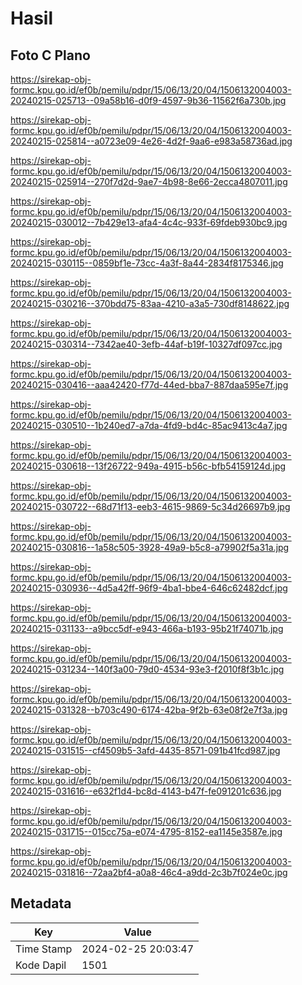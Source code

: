# Hasil

## Foto C Plano

https://sirekap-obj-formc.kpu.go.id/ef0b/pemilu/pdpr/15/06/13/20/04/1506132004003-20240215-025713--09a58b16-d0f9-4597-9b36-11562f6a730b.jpg

https://sirekap-obj-formc.kpu.go.id/ef0b/pemilu/pdpr/15/06/13/20/04/1506132004003-20240215-025814--a0723e09-4e26-4d2f-9aa6-e983a58736ad.jpg

https://sirekap-obj-formc.kpu.go.id/ef0b/pemilu/pdpr/15/06/13/20/04/1506132004003-20240215-025914--270f7d2d-9ae7-4b98-8e66-2ecca4807011.jpg

https://sirekap-obj-formc.kpu.go.id/ef0b/pemilu/pdpr/15/06/13/20/04/1506132004003-20240215-030012--7b429e13-afa4-4c4c-933f-69fdeb930bc9.jpg

https://sirekap-obj-formc.kpu.go.id/ef0b/pemilu/pdpr/15/06/13/20/04/1506132004003-20240215-030115--0859bf1e-73cc-4a3f-8a44-2834f8175346.jpg

https://sirekap-obj-formc.kpu.go.id/ef0b/pemilu/pdpr/15/06/13/20/04/1506132004003-20240215-030216--370bdd75-83aa-4210-a3a5-730df8148622.jpg

https://sirekap-obj-formc.kpu.go.id/ef0b/pemilu/pdpr/15/06/13/20/04/1506132004003-20240215-030314--7342ae40-3efb-44af-b19f-10327df097cc.jpg

https://sirekap-obj-formc.kpu.go.id/ef0b/pemilu/pdpr/15/06/13/20/04/1506132004003-20240215-030416--aaa42420-f77d-44ed-bba7-887daa595e7f.jpg

https://sirekap-obj-formc.kpu.go.id/ef0b/pemilu/pdpr/15/06/13/20/04/1506132004003-20240215-030510--1b240ed7-a7da-4fd9-bd4c-85ac9413c4a7.jpg

https://sirekap-obj-formc.kpu.go.id/ef0b/pemilu/pdpr/15/06/13/20/04/1506132004003-20240215-030618--13f26722-949a-4915-b56c-bfb54159124d.jpg

https://sirekap-obj-formc.kpu.go.id/ef0b/pemilu/pdpr/15/06/13/20/04/1506132004003-20240215-030722--68d71f13-eeb3-4615-9869-5c34d26697b9.jpg

https://sirekap-obj-formc.kpu.go.id/ef0b/pemilu/pdpr/15/06/13/20/04/1506132004003-20240215-030816--1a58c505-3928-49a9-b5c8-a79902f5a31a.jpg

https://sirekap-obj-formc.kpu.go.id/ef0b/pemilu/pdpr/15/06/13/20/04/1506132004003-20240215-030936--4d5a42ff-96f9-4ba1-bbe4-646c62482dcf.jpg

https://sirekap-obj-formc.kpu.go.id/ef0b/pemilu/pdpr/15/06/13/20/04/1506132004003-20240215-031133--a9bcc5df-e943-466a-b193-95b21f74071b.jpg

https://sirekap-obj-formc.kpu.go.id/ef0b/pemilu/pdpr/15/06/13/20/04/1506132004003-20240215-031234--140f3a00-79d0-4534-93e3-f2010f8f3b1c.jpg

https://sirekap-obj-formc.kpu.go.id/ef0b/pemilu/pdpr/15/06/13/20/04/1506132004003-20240215-031328--b703c490-6174-42ba-9f2b-63e08f2e7f3a.jpg

https://sirekap-obj-formc.kpu.go.id/ef0b/pemilu/pdpr/15/06/13/20/04/1506132004003-20240215-031515--cf4509b5-3afd-4435-8571-091b41fcd987.jpg

https://sirekap-obj-formc.kpu.go.id/ef0b/pemilu/pdpr/15/06/13/20/04/1506132004003-20240215-031616--e632f1d4-bc8d-4143-b47f-fe091201c636.jpg

https://sirekap-obj-formc.kpu.go.id/ef0b/pemilu/pdpr/15/06/13/20/04/1506132004003-20240215-031715--015cc75a-e074-4795-8152-ea1145e3587e.jpg

https://sirekap-obj-formc.kpu.go.id/ef0b/pemilu/pdpr/15/06/13/20/04/1506132004003-20240215-031816--72aa2bf4-a0a8-46c4-a9dd-2c3b7f024e0c.jpg


## Metadata

| Key        | Value               |
| ---------- | ------------------- |
| Time Stamp | 2024-02-25 20:03:47 |
| Kode Dapil | 1501                |



